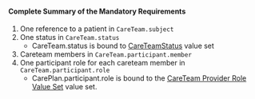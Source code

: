 #### Complete Summary of the Mandatory Requirements

1.  One reference to a patient in `CareTeam.subject`
1.  One status in `CareTeam.status`
    -   CareTeam.status is bound to [CareTeamStatus] value set
1.  Careteam members in `CareTeam.participant.member`
1.  One participant role for each careteam member in
    `CareTeam.participant.role`
    -  CarePlan.participant.role is bound to the [CareTeam Provider Role
Value Set] value set.

 [CareTeamStatus]: valueset-daf-core-careteam-status
 [CareTeam Provider Role Value Set]: valueset-daf-core-careteam-provider-roles.html